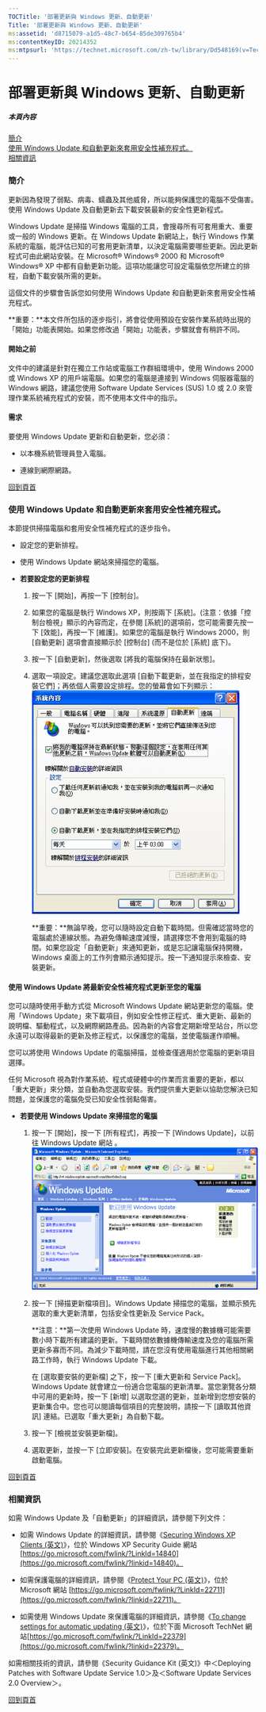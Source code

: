 ```yaml
---
TOCTitle: '部署更新與 Windows 更新、自動更新'
Title: '部署更新與 Windows 更新、自動更新'
ms:assetid: 'd8715079-a1d5-48c7-b654-85de309765b4'
ms:contentKeyID: 20214352
ms:mtpsurl: 'https://technet.microsoft.com/zh-tw/library/Dd548169(v=TechNet.10)'
---
```


部署更新與 Windows 更新、自動更新
=================================

##### 本頁內容

[](#ecaa)[簡介](#ecaa)   
[](#ebaa)[使用 Windows Update 和自動更新來套用安全性補充程式。](#ebaa)  
[](#eaaa)[相關資訊](#eaaa)   

### 簡介

更新因為發現了弱點、病毒、蠕蟲及其他威脅，所以能夠保護您的電腦不受傷害。使用 Windows Update 及自動更新去下載安裝最新的安全性更新程式。

Windows Update 是掃描 Windows 電腦的工具，會搜尋所有可套用重大、重要或一般的 Windows 更新。在 Windows Update 新網站上，執行 Windows 作業系統的電腦，能評估已知的可套用更新清單，以決定電腦需要哪些更新。因此更新程式可由此網站安裝。在 Microsoft® Windows® 2000 和 Microsoft® Windows® XP 中都有自動更新功能。這項功能讓您可設定電腦依您所建立的排程，自動下載安裝所需的更新。

這個文件的步驟會告訴您如何使用 Windows Update 和自動更新來套用安全性補充程式。

**重要：**本文件所包括的逐步指引，將會從使用預設在安裝作業系統時出現的「開始」功能表開始。如果您修改過「開始」功能表，步驟就會有稍許不同。

#### 開始之前

文件中的建議是針對在獨立工作站或電腦工作群組環境中，使用 Windows 2000 或 Windows XP 的用戶端電腦。如果您的電腦是連接到 Windows 伺服器電腦的 Windows 網路，建議您使用 Software Update Services (SUS) 1.0 或 2.0 來管理作業系統補充程式的安裝，而不使用本文件中的指示。

#### 需求

要使用 Windows Update 更新和自動更新，您必須：

-   以本機系統管理員登入電腦。

-   連線到網際網路。

[](#mainsection)[回到頁首](#mainsection)

### 使用 Windows Update 和自動更新來套用安全性補充程式。

本節提供掃描電腦和套用安全性補充程式的逐步指令。

-   設定您的更新排程。

-   使用 Windows Update 網站來掃描您的電腦。

<!-- -->

-   **若要設定您的更新排程**

    1.  按一下 \[開始\]，再按一下 \[控制台\]。

    2.  如果您的電腦是執行 Windows XP，則按兩下 \[系統\]。(注意：依據「控制台檢視」顯示的內容而定，在參閱 \[系統\]的選項前，您可能需要先按一下 \[效能\]，再按一下 \[維護\]。如果您的電腦是執行 Windows 2000，則 \[自動更新\] 選項會直接顯示於 \[控制台\] (而不是位於 \[系統\] 底下)。

    3.  按一下 \[自動更新\]，然後選取 \[將我的電腦保持在最新狀態\]。

    4.  選取一項設定。建議您選取此選項 \[自動下載更新，並在我指定的排程安裝它們\]；再依個人需要設定排程。您的螢幕會如下列顯示：
        ![](images/Dd548169.dep_patches_WU_AU_01(zh-tw,TechNet.10).jpg)

        **重要：**無論早晚，您可以隨時設定自動下載時間。但需確認當時您的電腦處於連線狀態。為避免傳輸速度減慢，請選擇您不會用到電腦的時間。如果您設定「自動更新」來通知更新，或是忘記讓電腦保持開機，Windows 桌面上的工作列會顯示通知提示。按一下通知提示來檢查、安裝更新。

#### 使用 Windows Update 將最新安全性補充程式更新至您的電腦

您可以隨時使用手動方式從 Microsoft Windows Update 網站更新您的電腦。使用「Windows Update」來下載項目，例如安全性修正程式、重大更新、最新的說明檔、驅動程式，以及網際網路產品。因為新的內容會定期新增至站台，所以您永遠可以取得最新的更新及修正程式，以保護您的電腦，並使電腦運作順暢。

您可以將使用 Windows Update 的電腦掃描，並檢查僅適用於您電腦的更新項目選擇。

任何 Microsoft 視為對作業系統、程式或硬體中的作業而言重要的更新，都以「重大更新」來分類，並自動為您選取安裝。我們提供重大更新以協助您解決已知問題，並保護您的電腦免受已知安全性弱點傷害。

-   **若要使用 Windows Update 來掃描您的電腦**

    1.  按一下 \[開始\]，按一下 \[所有程式\]，再按一下 \[Windows Update\]，以前往 Windows Update 網站
        。 ![](images/Dd548169.dep_patches_WU_AU_02(zh-tw,TechNet.10).jpg)

    2.  按一下 \[掃描更新檔項目\]。Windows Update 掃描您的電腦，並顯示預先選取的重大更新清單，包括安全性更新及 Service Pack。

        **注意：**第一次使用 Windows Update 時，速度慢的數據機可能需要數小時下載所有建議的更新。下載時間依數據機傳輸速度及您的電腦所需更新多寡而不同。為減少下載時間，請在您沒有使用電腦進行其他相關網路工作時，執行 Windows Update 下載。

        在 \[選取要安裝的更新檔\] 之下，按一下 \[重大更新和 Service Pack\]。Windows Update 就會建立一份適合您電腦的更新清單。當您瀏覽各分類中可用的更新時，按一下 \[新增\] 以選取您選的更新，並新增到您想安裝的更新集合中。您也可以閱讀每個項目的完整說明，請按一下 \[讀取其他資訊\] 連結。已選取「重大更新」為自動下載。

    3.  按一下 \[檢視並安裝更新檔\]。

    4.  選取更新，並按一下 \[立即安裝\]。在安裝完此更新檔後，您可能需要重新啟動電腦。

[](#mainsection)[回到頁首](#mainsection)

### 相關資訊

如需 Windows Update 及「自動更新」的詳細資訊，請參閱下列文件：

-   如需 Windows Update 的詳細資訊，請參閱《[Securing Windows XP Clients (英文)](https://go.microsoft.com/fwlink/?linkid=14840)》，位於 Windows XP Security Guide 網站 [https://go.microsoft.com/fwlink/?LinkId=14840](https://go.microsoft.com/fwlink/?linkid=14840)。

-   如需保護電腦的詳細資訊，請參閱《[Protect Your PC (英文)](https://go.microsoft.com/fwlink/?linkid=22711)》，位於 Microsoft 網站 [https://go.microsoft.com/fwlink/?LinkId=22711](https://go.microsoft.com/fwlink/?linkid=22711)。

-   如需使用 Windows Update 來保護電腦的詳細資訊，請參閱《[To change settings for automatic updating (英文)](https://go.microsoft.com/fwlink/?linkid=22379)》，位於下面 Microsoft TechNet 網站[https://go.microsoft.com/fwlink/?LinkId=22379](https://go.microsoft.com/fwlink/?linkid=22379)。

如需相關技術的資訊，請參閱《Security Guidance Kit (英文)》中＜Deploying Patches with Software Update Service 1.0＞及＜Software Update Services 2.0 Overview＞。

[](#mainsection)[回到頁首](#mainsection)
